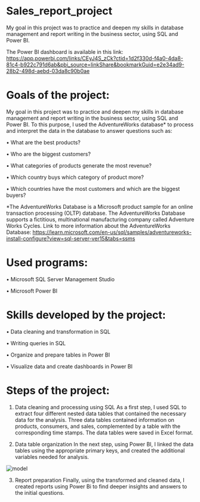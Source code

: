 # Sales_report_project
My goal in this project was to practice and deepen my skills in database management and report writing in the business sector, using SQL and Power BI.

The Power BI dashboard is available in this link: https://app.powerbi.com/links/CEyJ4S_zCk?ctid=1d2f330d-f4a0-4da8-81c4-b922c791d6ab&pbi_source=linkShare&bookmarkGuid=e2e34ad9-28b2-498d-aebd-03da8c90b0ae

# Goals of the project:
My goal in this project was to practice and deepen my skills in database management and report writing in the business sector, using SQL and Power BI.
To this purpose, I used the AdventureWorks database* to process and interpret the data in the database to answer questions such as:

•	What are the best products?

•	Who are the biggest customers?

•	What categories of products generate the most revenue?

•	Which country buys which category of product more?

•	Which countries have the most customers and which are the biggest buyers?


*The AdventureWorks Database is a Microsoft product sample for an online transaction processing (OLTP) database. The AdventureWorks Database supports a fictitious, multinational manufacturing company called Adventure Works Cycles.
Link to more information about the AdventureWorks Database: https://learn.microsoft.com/en-us/sql/samples/adventureworks-install-configure?view=sql-server-ver15&tabs=ssms

# Used programs:
•	Microsoft SQL Server Management Studio

•	Microsoft Power BI

# Skills developed by the project:

•	Data cleaning and transformation in SQL

•	Writing queries in SQL

•	Organize and prepare tables in Power BI

•	Visualize data and create dashboards in Power BI


# Steps of the project:

1.	Data cleaning and processing using SQL
As a first step, I used SQL to extract four different nested data tables that contained the necessary data for the analysis. 
Three data tables contained information on products, consumers, and sales, complemented by a table with the corresponding time stamps. The data tables were saved in Excel format.

2.	Data table organization
In the next step, using Power BI, I linked the data tables using the appropriate primary keys, and created the additional variables needed for analysis.

![model](https://github.com/MarcellPuski/Sales_report_project/tree/main/pictures/model.png)

3.	Report preparation
Finally, using the transformed and cleaned data, I created reports using Power Bi to find deeper insights and answers to the initial questions.

 
